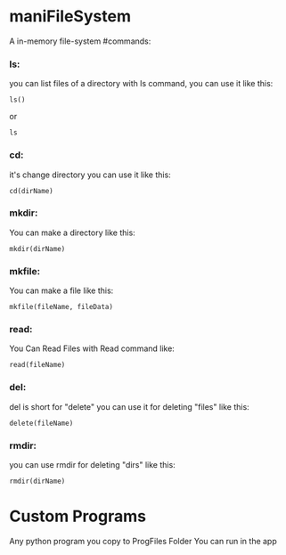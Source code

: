 # maniFileSystem
A in-memory file-system
#commands:
### ls:
you can list files of a directory with ls command, you can use it like this:
```
ls()
```
or
```
ls
```
### cd:
it's change directory you can use it like this:
```
cd(dirName)
```
### mkdir:
You can make a directory like this:
```
mkdir(dirName)
```
### mkfile:
You can make a file like this:
```
mkfile(fileName, fileData)
```
### read:
You Can Read Files with Read command like:
```
read(fileName)
```
### del:
del is short for "delete" you can use it for deleting "files" like this:
```
delete(fileName)
```
### rmdir:
you can use rmdir for deleting "dirs" like this:
```
rmdir(dirName)
```
# Custom Programs
Any python program you copy to ProgFiles Folder You can run in the app
